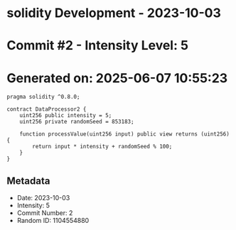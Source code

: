 ﻿# solidity Development - 2023-10-03
# Commit #2 - Intensity Level: 5
# Generated on: 2025-06-07 10:55:23
```solidity
pragma solidity ^0.8.0;

contract DataProcessor2 {
    uint256 public intensity = 5;
    uint256 private randomSeed = 853183;

    function processValue(uint256 input) public view returns (uint256) {
        return input * intensity + randomSeed % 100;
    }
}
```
## Metadata
- Date: 2023-10-03
- Intensity: 5
- Commit Number: 2
- Random ID: 1104554880
